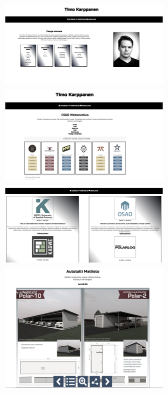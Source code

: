![PNG_1](https://github.com/TimoKarppanen1/Portfolio-Verkkosivu/blob/main/port1.PNG)

![PNG_2](https://github.com/TimoKarppanen1/Portfolio-Verkkosivu/blob/main/port2.PNG)

![PNG_3](https://github.com/TimoKarppanen1/Portfolio-Verkkosivu/blob/main/port3.PNG)

![PNG_4](https://github.com/TimoKarppanen1/Portfolio-Verkkosivu/blob/main/port4.PNG)
